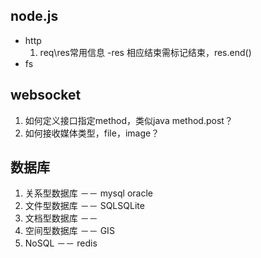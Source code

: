## node.js
- http
  1. req\res常用信息
  -res 相应结束需标记结束，res.end()
- fs

## websocket
1. 如何定义接口指定method，类似java method.post？
2. 如何接收媒体类型，file，image？ 
## 数据库
1. 关系型数据库 －－ mysql oracle
2. 文件型数据库 －－ SQLSQLite
3. 文档型数据库 －－
4. 空间型数据库 －－ GIS
5. NoSQL －－ redis
